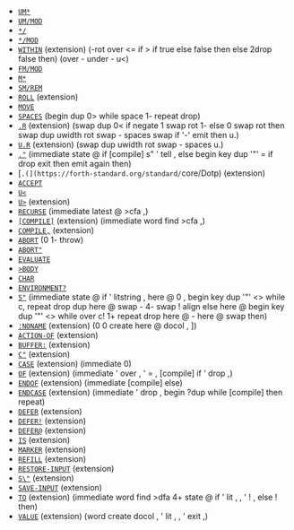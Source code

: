 - [`UM*`](https://forth-standard.org/standard/core/UMTimes)
- [`UM/MOD`](https://forth-standard.org/standard/core/UMDivMOD)
- [`*/`](https://forth-standard.org/standard/core/TimesDiv)
- [`*/MOD`](https://forth-standard.org/standard/core/TimesDivMOD)
- [`WITHIN`](https://forth-standard.org/standard/core/WITHIN) (extension) (-rot over <= if > if true else false then else 2drop false then) (over - under - u<)
- [`FM/MOD`](https://forth-standard.org/standard/core/FMDivMOD)
- [`M*`](https://forth-standard.org/standard/core/MTimes)
- [`SM/REM`](https://forth-standard.org/standard/core/SMDivREM)
- [`ROLL`](https://forth-standard.org/standard/core/ROLL) (extension)
- [`MOVE`](https://forth-standard.org/standard/core/MOVE)
- [`SPACES`](https://forth-standard.org/standard/core/SPACES) (begin dup 0> while space 1- repeat drop)
- [`.R`](https://forth-standard.org/standard/core/DotR) (extension) (swap dup 0< if negate 1 swap rot 1- else 0 swap rot then swap dup uwidth rot swap - spaces swap if '-' emit then u.)
- [`U.R`](https://forth-standard.org/standard/core/UDotR) (extension) (swap dup uwidth rot swap - spaces u.)
- [`."`](https://forth-standard.org/standard/core/Dotq) (immediate state @ if [compile] s" ' tell , else begin key dup '"' = if drop exit then emit again then)
- [`.(](https://forth-standard.org/standard/`core/Dotp) (extension)
- [`ACCEPT`](https://forth-standard.org/standard/core/ACCEPT)
- [`U<`](https://forth-standard.org/standard/core/Uless)
- [`U>`](https://forth-standard.org/standard/core/Umore) (extension)
- [`RECURSE`](https://forth-standard.org/standard/core/RECURSE) (immediate latest @ >cfa ,)
- [`[COMPILE]`](https://forth-standard.org/standard/core/BracketCOMPILE) (extension) (immediate word find >cfa ,)
- [`COMPILE,`](https://forth-standard.org/standard/core/COMPILEComma) (extension)
- [`ABORT`](https://forth-standard.org/standard/core/ABORT) (0 1- throw)
- [`ABORT"`](https://forth-standard.org/standard/core/ABORTq)
- [`EVALUATE`](https://forth-standard.org/standard/core/EVALUATE)
- [`>BODY`](https://forth-standard.org/standard/core/toBODY)
- [`CHAR`](https://forth-standard.org/standard/core/CHAR)
- [`ENVIRONMENT?`](https://forth-standard.org/standard/core/ENVIRONMENTq)
- [`S"`](https://forth-standard.org/standard/core/Sq) (immediate state @ if ' litstring , here @ 0 , begin key dup '"' <> while c, repeat drop dup here @ swap - 4- swap ! align else here @ begin key dup '"' <> while over c! 1+ repeat drop here @ - here @ swap then)
- [`:NONAME`](https://forth-standard.org/standard/core/ColonNONAME) (extension) (0 0 create here @ docol , ])
- [`ACTION-OF`](https://forth-standard.org/standard/core/ACTION-OF) (extension)
- [`BUFFER:`](https://forth-standard.org/standard/core/BUFFERColon) (extension)
- [`C"`](https://forth-standard.org/standard/core/Cq) (extension)
- [`CASE`](https://forth-standard.org/standard/core/CASE) (extension) (immediate 0)
- [`OF`](https://forth-standard.org/standard/core/OF) (extension) (immediate ' over , ' = , [compile] if ' drop ,)
- [`ENDOF`](https://forth-standard.org/standard/core/ENDOF) (extension) (immediate [compile] else)
- [`ENDCASE`](https://forth-standard.org/standard/core/ENDCASE) (extension) (immediate ' drop , begin ?dup while [compile] then repeat)
- [`DEFER`](https://forth-standard.org/standard/core/DEFER) (extension)
- [`DEFER!`](https://forth-standard.org/standard/core/DEFERStore) (extension)
- [`DEFER@`](https://forth-standard.org/standard/core/DEFERFetch) (extension)
- [`IS`](https://forth-standard.org/standard/core/IS) (extension)
- [`MARKER`](https://forth-standard.org/standard/core/MARKER) (extension)
- [`REFILL`](https://forth-standard.org/standard/core/REFILL) (extension)
- [`RESTORE-INPUT`](https://forth-standard.org/standard/core/RESTORE-INPUT) (extension)
- [`S\"`](https://forth-standard.org/standard/core/Seq) (extension)
- [`SAVE-INPUT`](https://forth-standard.org/standard/core/SAVE-INPUT) (extension)
- [`TO`](https://forth-standard.org/standard/core/TO) (extension) (immediate word find >dfa 4+ state @ if ' lit , , ' ! , else ! then)
- [`VALUE`](https://forth-standard.org/standard/core/VALUE) (extension) (word create docol , ' lit , , ' exit ,)